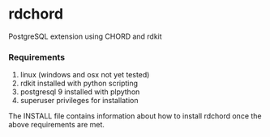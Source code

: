 rdchord
=======

PostgreSQL extension using CHORD and rdkit
<h3>Requirements</h3>
<ol>
<li>linux  (windows and osx not yet tested)
<li>rdkit installed with python scripting
<li>postgresql 9 installed with plpython
<li>superuser privileges for installation
</ol>
The INSTALL file contains information about how to install rdchord
once the above requirements are met.
